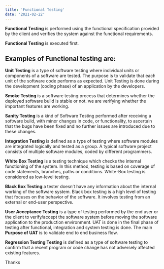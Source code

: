```yaml
---
title: 'Functional Testing'
date: '2021-02-22'
---
```


**Functional Testing** is performed using the functional specification provided by the client and verifies the system against the functional requirements.


**Functional Testing** is executed first. 
## Examples of Functional testing are:


**Unit Testing**  is a type of software testing where individual units or components of a software are tested. The purpose is to validate that each unit of the software code performs as expected. Unit Testing is done during the development (coding phase) of an application by the developers.

**Smoke Testing**  is a software testing process that determines whether the deployed software build is stable or not. we are verifying whether the important features are working.

**Sanity Testing** is a kind of Software Testing performed after receiving a software build, with minor changes in code, or functionality, to ascertain that the bugs have been fixed and no further issues are introduced due to these changes. 

**Integration Testing**  is defined as a type of testing where software modules are integrated logically and tested as a group. A typical software project consists of multiple software modules, coded by different programmers.

**White Box Testing** is a testing technique which checks the internal functioning of the system. In this method, testing is based on coverage of code statements, branches, paths or conditions. White-Box testing is considered as low-level testing.

**Black Box Testing** a tester doesn’t have any information about the internal working of the software system. Black box testing is a high level of testing that focuses on the behavior of the software. It involves testing from an external or end-user perspective.

**User Acceptance Testing** is a type of testing performed by the end user or the client to verify/accept the software system before moving the software application to the production environment. UAT is done in the final phase of testing after functional, integration and system testing is done. The main **Purpose of UAT** is to validate end to end business flow. 

**Regression Testing Testing**  is defined as a type of software testing to confirm that a recent program or code change has not adversely affected existing features.



Thanks